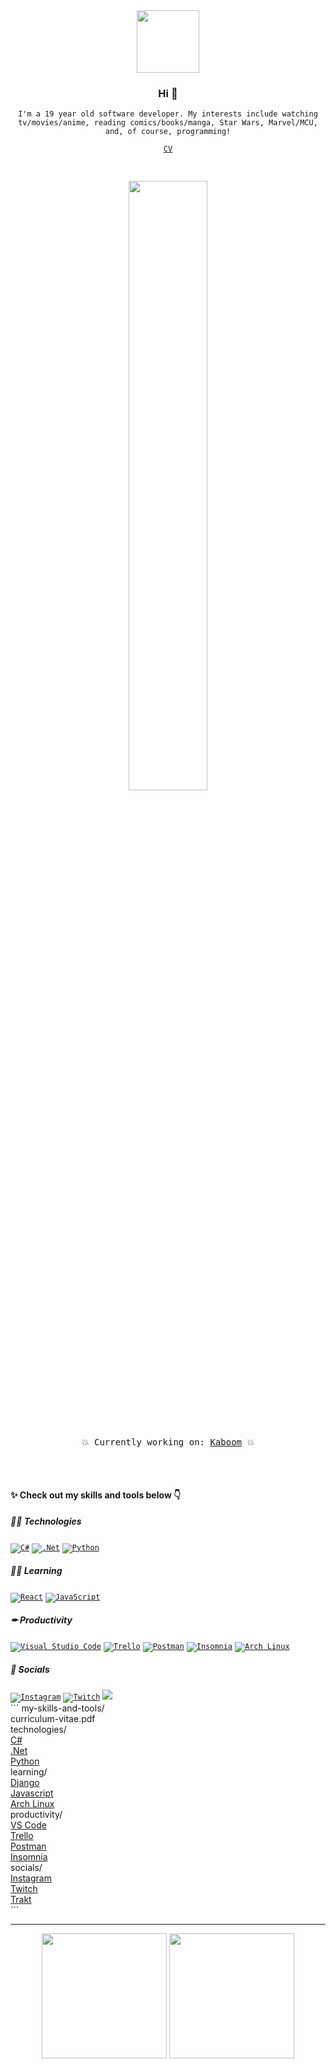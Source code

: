<div align="center">
  <img src="https://media4.giphy.com/media/Nx0rz3jtxtEre/giphy.gif" width="auto" height="100px">
  <h3>Hi 👋</h3>
  <p><code>I'm a 19 year old software developer. My interests include watching tv/movies/anime, reading comics/books/manga, Star Wars, Marvel/MCU, and, of course, programming!</code></p>
  <code><a href="https://crxssed7.github.io/assets/img/Tanveer%20CV.pdf">CV</a></code>
  <br>
  <pre>
    <p align="center"><img src="https://github.com/kaboom-db/kaboom-api/blob/master/brand%20assets/KABOOM.png?raw=true" width="50%" height="auto" /></p>
    <p align="center">💥 Currently working on: <a href="https://github.com/kaboom-db/kaboom-api">Kaboom</a> 💥</p>
  </pre>
</div>
<div>
  <h4>✨ Check out my skills and tools below 👇</h4>
  
  <h5>👨‍💻 Technologies</h5>
  <code><a href="https://github.com/crxssed7?tab=repositories&q=&type=&language=c#&sort="><img alt="C#" src="https://img.shields.io/badge/c%23%20-%23239120.svg?&style=for-the-badge&logo=c-sharp&logoColor=white"/></a></code>
  <code><a href="https://github.com/crxssed7?tab=repositories&q=&type=&language=c#&sort="><img alt=".Net" src="https://img.shields.io/badge/.NET-5C2D91?style=for-the-badge&logo=.net&logoColor=white"/></a></code>
  <code><a href="https://github.com/crxssed7?tab=repositories&q=&type=&language=python&sort="><img alt="Python" src="https://img.shields.io/badge/python%20-%2314354C.svg?&style=for-the-badge&logo=python&logoColor=white"/></a></code>
  <br>
  <h5>👨‍🎓 Learning</h5>
  <code><a href="https://github.com/crxssed7?tab=repositories&q=&type=&language=python&sort="><img alt="React" src="https://img.shields.io/badge/django-%23092E20.svg?style=for-the-badge&logo=django&logoColor=white"/></a></code>
  <code><a href="https://github.com/crxssed7?tab=repositories&q=&type=&language=javascript&sort="><img alt="JavaScript" src="https://img.shields.io/badge/javascript%20-%23323330.svg?&style=for-the-badge&logo=javascript&logoColor=%23F7DF1E"/></a></code>
  <br>
  <h5>✒ Productivity</h5>
  <code><a href="https://code.visualstudio.com"><img alt="Visual Studio Code" src="https://img.shields.io/badge/Visual%20Studio%20Code-0078d7.svg?&style=for-the-badge&logo=visual-studio-code&logoColor=white"/></a></code>
  <code><a href="https://trello.com"><img alt="Trello" src="https://img.shields.io/badge/Trello%20-%23026AA7.svg?&style=for-the-badge&logo=Trello&logoColor=white"/></a></code>
  <code><a href="https://www.postman.com"><img alt="Postman" src="https://img.shields.io/badge/Postman-FF6C37?style=for-the-badge&logo=postman&logoColor=white" /></a></code>
  <code><a href="https://insomnia.rest"><img alt="Insomnia" src="https://img.shields.io/badge/Insomnia-5f00d3?style=for-the-badge&logo=insomnia&logoColor=white" /></a></code>
  <code><a href="https://archlinux.org"><img alt="Arch Linux" src="https://img.shields.io/badge/Arch%20Linux-1793D1?style=for-the-badge&logo=archlinux&logoColor=white" /></a></code>
  <br>
  <h5>💬 Socials</h5>
  <code><a href="https://www.instagram.com/crxssed7/"><img alt="Instagram" src="https://img.shields.io/badge/Instagram%20-%23E4405F.svg?&style=for-the-badge&logo=Instagram&logoColor=white"/></a></code>
  <code><a href="https://www.twitch.tv/crxssed7"><img alt="Twitch" src="https://img.shields.io/badge/Twitch%20-%239146FF.svg?&style=for-the-badge&logo=Twitch&logoColor=white"/></a></code>
  <code><a href="https://trakt.tv/users/crxssed"><img src="https://img.shields.io/badge/Trakt-ED1C24.svg?&style=for-the-badge&logo=Trakt&logoColor=white"/></a></code>
</div>
```
my-skills-and-tools/<br>
    curriculum-vitae.pdf<br>
    technologies/<br>
        <a href="https://github.com/crxssed7?tab=repositories&q=&type=&language=c#&sort=">C#</a><br>
        <a href="https://github.com/crxssed7?tab=repositories&q=&type=&language=c#&sort=">.Net</a><br>
        <a href="https://github.com/crxssed7?tab=repositories&q=&type=&language=python&sort=">Python</a><br>
    learning/<br>
        <a href="https://github.com/crxssed7?tab=repositories&q=&type=&language=python&sort=">Django</a><br>
        <a href="https://github.com/crxssed7?tab=repositories&q=&type=&language=javascript&sort=">Javascript</a><br>
        <a href="https://github.com/crxssed7?tab=repositories&q=&type=&language=shell&sort=">Arch Linux</a><br>
    productivity/<br>
        <a href="https://code.visualstudio.com">VS Code</a><br>
        <a href="https://trello.com">Trello</a><br>
        <a href="https://www.postman.com">Postman</a><br>
        <a href="https://insomnia.rest">Insomnia</a><br>
    socials/<br>
        <a href="https://www.instagram.com/crxssed7/">Instagram</a><br>
        <a href="https://www.twitch.tv/crxssed7">Twitch</a><br>
        <a href="https://trakt.tv/users/crxssed">Trakt</a><br>
```
<hr>
<div align="center">
  <a href="https://trakt.tv/users/crxssed"><img src="https://trakt-widgets.herokuapp.com/crxssed/watched/card" width="auto" height="200px"></a>
  <a href="https://tv-quote.herokuapp.com/"><img src="https://tv-quote.herokuapp.com/quote" height="200px" width="auto"></a>
  <br><br>
</div>
